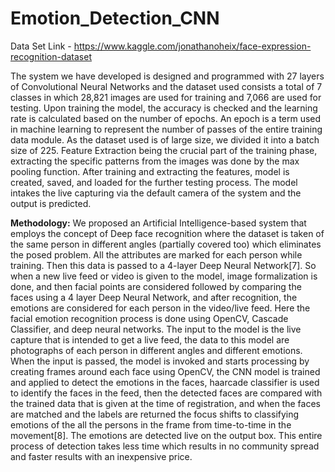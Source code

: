 # Emotion_Detection_CNN

Data Set Link - https://www.kaggle.com/jonathanoheix/face-expression-recognition-dataset

The system we have developed is designed and programmed with 27 layers of Convolutional Neural Networks and the dataset used consists a total of 7 classes in which 28,821 images are used for training and 7,066 are used for testing. Upon training the model, the accuracy is checked and the learning rate is calculated based on the number of epochs. An epoch is a term used in machine learning to represent the number of passes of the entire training data module. As the dataset used is of large size, we divided it into a batch size of 225. Feature Extraction being the crucial part of the training phase, extracting the specific patterns from the images was done by the max pooling function. After training and extracting the features, model is created, saved, and loaded for the further testing process. The model intakes the live capturing via the default camera of the system and the output is predicted.

**Methodology:**
We proposed an Artificial Intelligence-based system that employs the concept of Deep face recognition where the dataset is taken of the same person in different angles (partially covered too) which eliminates the posed problem. All the attributes are marked for each person while training. Then this data is passed to a 4-layer Deep Neural Network[7]. So when a new live feed or video is given to the model, image formalization is done, and then facial points are considered followed by comparing the faces using a 4 layer Deep Neural Network, and after recognition, the emotions are considered for each person in the video/live feed. Here the facial emotion recognition process is done using OpenCV, Cascade Classifier, and deep neural networks. The input to the model is the live capture that is intended to get a live feed, the data to this model are photographs of each person in different angles and different emotions. When the input is passed, the model is invoked and starts processing by creating frames around each face using OpenCV, the CNN model is trained and applied to detect the emotions in the faces, haarcade classifier is used to identify the faces in the feed, then the detected faces are compared with the trained data that is given at the time of registration, and when the faces are matched and the labels are returned the focus shifts to classifying emotions of the all the persons in the frame from time-to-time in the movement[8]. The emotions are detected live on the output box. This entire process of detection takes less time which results in no community spread and faster results with an inexpensive price.

